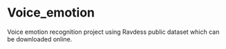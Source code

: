 # Voice_emotion
Voice emotion recognition project using Ravdess public dataset which can be downloaded online.
